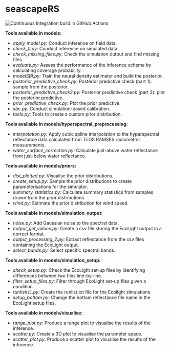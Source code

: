 # seascapeRS

![Continuous Integration build in GitHub Actions](https://github.com/pirtapalola/seascapeRS/workflows/CI/badge.svg?branch=main)

**Tools available in models:**
- *apply_model.py:* Conduct inference on field data.
- *check_0.py:* Conduct inference on simulated data.
- *check_missing_files.py:* Check the simulation output and find missing files.
- *evaluate.py:*  Assess the performance of the inference scheme by calculating coverage probability.
- *modelSBI.py:* Train the neural density estimator and build the posterior.
- *posterior_predictive_check.py:* Posterior predictive check (part 1): sample from the posterior.
- *posterior_predictive_check2.py:* Posterior predictive check (part 2): plot the posterior predictive.
- *prior_predictive_check.py:* Plot the prior predictive.
- *sbc.py:* Conduct simulation-based calibration.
- *tools.py:* Tools to create a custom prior distribution.

**Tools available in models/hyperspectral_preprocessing:**
- *interpolation.py:* Apply cubic spline interpolation to the hyperspectral reflectance data calculated from TriOS RAMSES radiometric measurements.
- *water_surface_correction.py:* Calculate just-above water reflectance from just-below water reflectance.

**Tools available in models/priors:**
- *dist_plotted.py:* Visualise the prior distributions.
- *create_setup.py:* Sample the prior distributions to create parameterisations for the simulator.
- *summary_statistics.py:* Calculate summary statistics from samples drawn from the prior distributions.
- *wind.py:* Estimate the prior distribution for wind speed.

**Tools available in models/simulation_output:**
- *noise.py:* Add Gaussian noise to the spectral data.
- *output_get_values.py:* Create a csv file storing the EcoLight output in a correct format.
- *output_processing_2.py:* Extract reflectance from the csv files containing the EcoLight output.
- *select_bands.py:* Select specific spectral bands.

**Tools available in models/simulation_setup:**
- *check_setup.py:* Check the EcoLight set-up files by identifying differences between two files line-by-line.
- *filter_setup_files.py:* Filter through EcoLight set-up files given a condition.
- *runlistHL.py:* Create the runlist.txt file for the Ecolight simulations.
- *setup_bottom.py:* Change the bottom reflectance file name in the EcoLight setup files.

**Tools available in models/visualise:**
- *range_plot.py:* Produce a range plot to visualise the results of the inference.
- *scatter.py:* Create a 3D plot to visualise the parameter space.
- *scatter_plot.py:* Produce a scatter plot to visualise the results of the inference.
